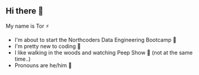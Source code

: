 ## Hi there 👋

My name is Tor ⚡

- I'm about to start the Northcoders Data Engineering Bootcamp 🔭
- I'm pretty new to coding 🤔
- I like walking in the woods and watching Peep Show 🌱
 (not at the same time..)
- Pronouns are he/him 💬


<!--
**TorSatherley/TorSatherley** is a ✨ _special_ ✨ repository because its `README.md` (this file) appears on your GitHub profile.

Here are some ideas to get you started:

- 🔭 I’m currently working on ...
- 🌱 I’m currently learning ...
- 👯 I’m looking to collaborate on ...
- 🤔 I’m looking for help with ...
- 💬 Ask me about ...
- 📫 How to reach me: ...
- 😄 Pronouns: ...
-  Fun fact: ...
-->
